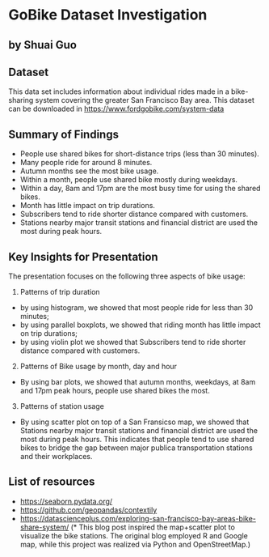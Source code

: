 # GoBike Dataset Investigation
## by Shuai Guo


## Dataset

This data set includes information about individual rides made in a bike-sharing system covering the greater San Francisco Bay area. This dataset can be downloaded in https://www.fordgobike.com/system-data


## Summary of Findings

- People use shared bikes for short-distance trips (less than 30 minutes).
- Many people ride for around 8 minutes.
- Autumn months see the most bike usage.
- Within a month, people use shared bike mostly during weekdays.
- Within a day, 8am and 17pm are the most busy time for using the shared bikes.
- Month has little impact on trip durations.
- Subscribers tend to ride shorter distance compared with customers.
- Stations nearby major transit stations and financial district are used the most during peak hours.


## Key Insights for Presentation

The presentation focuses on the following three aspects of bike usage:
1. Patterns of trip duration
  - by using histogram, we showed that most people ride for less than 30 minutes;
  - by using parallel boxplots, we showed that riding month has little impact on trip durations;
  - by using violin plot we showed that Subscribers tend to ride shorter distance compared with customers.
2. Patterns of Bike usage by month, day and hour
  - By using bar plots, we showed that autumn months, weekdays, at 8am and 17pm peak hours, people use shared bikes the most.
3. Patterns of station usage
  - By using scatter plot on top of a San Fransicso map, we showed that Stations nearby major transit stations and financial district are used the most during peak hours. This indicates that people tend to use shared bikes to bridge the gap between major publica transportation stations and their workplaces.

## List of resources
- https://seaborn.pydata.org/
- https://github.com/geopandas/contextily
- https://datascienceplus.com/exploring-san-francisco-bay-areas-bike-share-system/
(\* This blog post inspired the map+scatter plot to visualize the bike stations. The original blog employed R and Google map, while this project was realized via Python and OpenStreetMap.)
